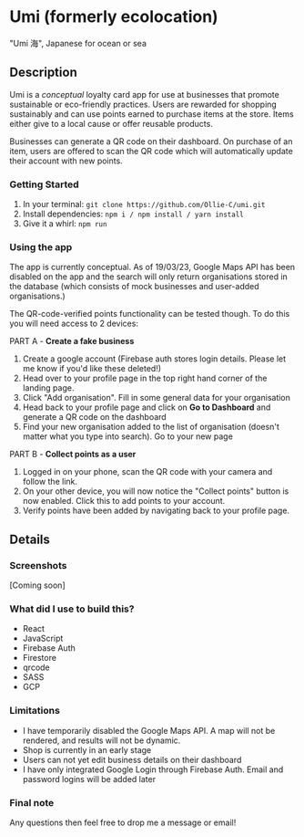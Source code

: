 # Umi (formerly ecolocation)

"Umi 海", Japanese for ocean or sea

## Description

Umi is a *conceptual* loyalty card app for use at businesses that promote sustainable or eco-friendly practices. Users are rewarded for shopping sustainably and can use points earned to purchase items at the store. Items either give to a local cause or offer reusable products. 

Businesses can generate a QR code on their dashboard. On purchase of an item, users are offered to scan the QR code which will automatically update their account with new points. 

### Getting Started

1. In your terminal: ``git clone https://github.com/Ollie-C/umi.git`` 
2. Install dependencies: ``npm i / npm install / yarn install``
3. Give it a whirl: ``npm run``

### Using the app

The app is currently conceptual. As of 19/03/23, Google Maps API has been disabled on the app and the search will only return organisations stored in the database (which consists of mock businesses and user-added organisations.) 

The QR-code-verified points functionality can be tested though. To do this you will need access to 2 devices:

PART A - **Create a fake business**
1. Create a google account (Firebase auth stores login details. Please let me know if you'd like these deleted!)
2. Head over to your profile page in the top right hand corner of the landing page.
3. Click "Add organisation". Fill in some general data for your organisation
4. Head back to your profile page and click on **Go to Dashboard** and generate a QR code on the dashboard
5. Find your new organisation added to the list of organisation (doesn't matter what you type into search). Go to your new page

PART B - **Collect points as a user**
1. Logged in on your phone, scan the QR code with your camera and follow the link. 
2. On your other device, you will now notice the "Collect points" button is now enabled. Click this to add points to your account.
3. Verify points have been added by navigating back to your profile page. 

## Details

### Screenshots

[Coming soon]

### What did I use to build this? 
* React
* JavaScript
* Firebase Auth
* Firestore
* qrcode
* SASS
* GCP

### Limitations
* I have temporarily disabled the Google Maps API. A map will not be rendered, and results will not be dynamic. 
* Shop is currently in an early stage
* Users can not yet edit business details on their dashboard
* I have only integrated Google Login through Firebase Auth. Email and password logins will be added later

### Final note
Any questions then feel free to drop me a message or email! 
